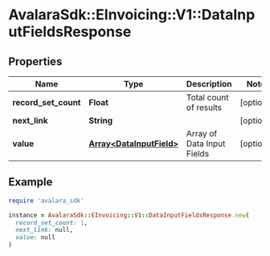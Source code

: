 # AvalaraSdk::EInvoicing::V1::DataInputFieldsResponse

## Properties

| Name | Type | Description | Notes |
| ---- | ---- | ----------- | ----- |
| **record_set_count** | **Float** | Total count of results | [optional] |
| **next_link** | **String** |  | [optional] |
| **value** | [**Array&lt;DataInputField&gt;**](DataInputField.md) | Array of Data Input Fields | [optional] |

## Example

```ruby
require 'avalara_sdk'

instance = AvalaraSdk::EInvoicing::V1::DataInputFieldsResponse.new(
  record_set_count: 1,
  next_link: null,
  value: null
)
```

